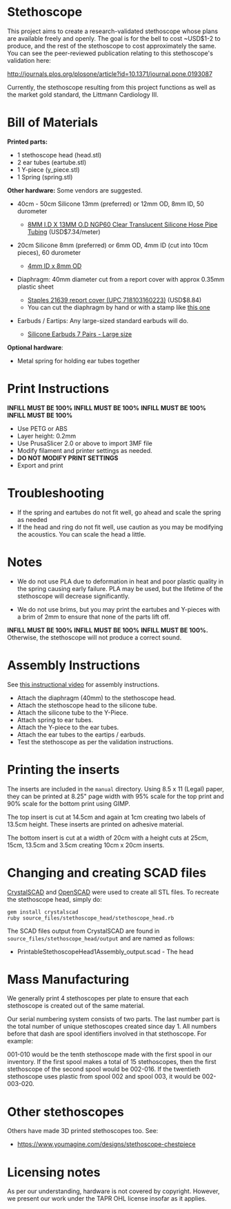 Stethoscope
===========

This project aims to create a research-validated stethoscope whose plans are 
available freely and openly. The goal is for the bell to cost ~USD$1-2 to produce, 
and the rest of the stethoscope to cost approximately the same. You can see the peer-reviewed publication relating to this stethoscope's validation here:

http://journals.plos.org/plosone/article?id=10.1371/journal.pone.0193087

Currently, the stethoscope resulting from this project functions as well as the 
market gold standard, the Littmann Cardiology III.


Bill of Materials
=================

**Printed parts:**
* 1 stethoscope head (head.stl)
* 2 ear tubes (eartube.stl)
* 1 Y-piece (y_piece.stl)
* 1 Spring (spring.stl)

**Other hardware:**
Some vendors are suggested.
* 40cm - 50cm Silicone 13mm (preferred) or 12mm OD, 8mm ID, 50 durometer
  * [8MM I.D X 13MM O.D NGP60 Clear Translucent Silicone Hose Pipe Tubing](https://www.advancedfluidsolutions.co.uk/8mm-id-x-13mm-od-clear-transulcent-silicone-hose-pipe-tubing-2482-p.asp) (USD$7.34/meter)

* 20cm Silicone 8mm (preferred) or 6mm OD, 4mm ID (cut into 10cm pieces), 60 durometer
  * [4mm ID x 8mm OD](https://www.advancedfluidsolutions.co.uk/4mm-id-x-8mm-od-clear-transulcent-silicone-hose-pipe-tubing-2454-p.asp)

* Diaphragm: 40mm diameter cut from a report cover with approx 0.35mm plastic sheet
  * [Staples 21639 report cover (UPC 718103160223)](http://www.staples.ca/en/Staples-Swing-Lock-Report-Cover-Clear-with-Black-Spine-5-Pack/product_780953_2-CA_1_20001) (USD$8.84)
  * You can cut the diaphragm by hand or with a stamp like [this one](https://www.amazon.ca/Karujimu-ki-jumbo-craft-circle-CN45004/dp/B001CBY41W)

* Earbuds / Eartips: Any large-sized standard earbuds will do.
  * [Silicone Earbuds 7 Pairs - Large size](https://www.amazon.ca/gp/product/B006VELFJY)
 
**Optional hardware**:
* Metal spring for holding ear tubes together


Print Instructions
==================
**INFILL MUST BE 100%** **INFILL MUST BE 100%** **INFILL MUST BE 100%** **INFILL MUST BE 100%**

* Use PETG or ABS
* Layer height: 0.2mm
* Use PrusaSlicer 2.0 or above to import 3MF file
* Modify filament and printer settings as needed.
* **DO NOT MODIFY PRINT SETTINGS**
* Export and print


Troubleshooting
===============

* If the spring and eartubes do not fit well, go ahead and scale the spring as needed
* If the head and ring do not fit well, use caution as you may be modifying the acoustics. You can scale the head a little.


Notes
=====

* We do not use PLA due to deformation in heat and poor plastic quality in the spring causing early failure. PLA may be used, but the lifetime of the stethoscope will decrease significantly.

* We do not use brims, but you may print the eartubes and Y-pieces with a brim of 2mm to ensure that none of the parts lift off.

**INFILL MUST BE 100%** **INFILL MUST BE 100%** **INFILL MUST BE 100%.** Otherwise, the stethoscope will not produce a correct sound.


Assembly Instructions
=====================

See [this instructional video](https://www.youtube.com/watch?v=u-KNTc0POLA) for assembly instructions.

* Attach the diaphragm (40mm) to the stethoscope head.
* Attach the stethoscope head to the silicone tube.
* Attach the silicone tube to the Y-Piece.
* Attach spring to ear tubes.
* Attach the Y-piece to the ear tubes.
* Attach the ear tubes to the eartips / earbuds.
* Test the stethoscope as per the validation instructions.


Printing the inserts
====================
The inserts are included in the `manual` directory. Using 8.5 x 11 (Legal) paper,
they can be printed at 8.25" page width with 95% scale for the top print and 
90% scale for the bottom print using GIMP.

The top insert is cut at 14.5cm and again at 1cm creating two labels of 13.5cm height.
These inserts are printed on adhesive material.

The bottom insert is cut at a width of 20cm with a height cuts at 25cm, 15cm, 
13.5cm and 3.5cm creating 10cm x 20cm inserts.


Changing and creating SCAD files
================================

[CrystalSCAD](https://github.com/Joaz/CrystalScad) and [OpenSCAD](http://www.openscad.org/) 
were used to create all STL files. To recreate the stethoscope head, simply do:

``` shell
gem install crystalscad
ruby source_files/stethoscope_head/stethoscope_head.rb
```

The SCAD files output from CrystalSCAD are found in `source_files/stethoscope_head/output` and are named as follows:
* PrintableStethoscopeHead1Assembly_output.scad - The head


Mass Manufacturing
==================
We generally print 4 stethoscopes per plate to ensure that each stethoscope is created out of the same material.

Our serial numbering system consists of two parts. The last number part is the total number of unique stethoscopes created since day 1. All numbers before that dash are spool identifiers involved in that stethoscope. For example:

001-010 would be the tenth stethoscope made with the first spool in our inventory. If the first spool makes a total of 15 stethoscopes, then the first stethoscope of the second spool would be 002-016. If the twentieth stethoscope uses plastic from spool 002 and spool 003, it would be 002-003-020.


Other stethoscopes
==================
Others have made 3D printed stethoscopes too. See:
* https://www.youmagine.com/designs/stethoscope-chestpiece


Licensing notes
===============
As per our understanding, hardware is not covered by copyright. However, we present
our work under the TAPR OHL license insofar as it applies.
